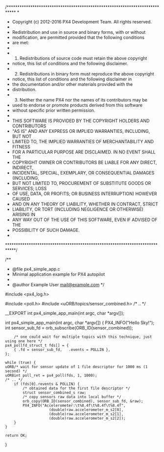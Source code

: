 /****************************************************************************
 *
 *   Copyright (c) 2012-2016 PX4 Development Team. All rights reserved.
 *
 * Redistribution and use in source and binary forms, with or without
 * modification, are permitted provided that the following conditions
 * are met:
 *
 * 1. Redistributions of source code must retain the above copyright
 *    notice, this list of conditions and the following disclaimer.
 * 2. Redistributions in binary form must reproduce the above copyright
 *    notice, this list of conditions and the following disclaimer in
 *    the documentation and/or other materials provided with the
 *    distribution.
 * 3. Neither the name PX4 nor the names of its contributors may be
 *    used to endorse or promote products derived from this software
 *    without specific prior written permission.
 *
 * THIS SOFTWARE IS PROVIDED BY THE COPYRIGHT HOLDERS AND CONTRIBUTORS
 * "AS IS" AND ANY EXPRESS OR IMPLIED WARRANTIES, INCLUDING, BUT NOT
 * LIMITED TO, THE IMPLIED WARRANTIES OF MERCHANTABILITY AND FITNESS
 * FOR A PARTICULAR PURPOSE ARE DISCLAIMED. IN NO EVENT SHALL THE
 * COPYRIGHT OWNER OR CONTRIBUTORS BE LIABLE FOR ANY DIRECT, INDIRECT,
 * INCIDENTAL, SPECIAL, EXEMPLARY, OR CONSEQUENTIAL DAMAGES (INCLUDING,
 * BUT NOT LIMITED TO, PROCUREMENT OF SUBSTITUTE GOODS OR SERVICES; LOSS
 * OF USE, DATA, OR PROFITS; OR BUSINESS INTERRUPTION) HOWEVER CAUSED
 * AND ON ANY THEORY OF LIABILITY, WHETHER IN CONTRACT, STRICT
 * LIABILITY, OR TORT (INCLUDING NEGLIGENCE OR OTHERWISE) ARISING IN
 * ANY WAY OUT OF THE USE OF THIS SOFTWARE, EVEN IF ADVISED OF THE
 * POSSIBILITY OF SUCH DAMAGE.
 *
 ****************************************************************************/

/**
 * @file px4_simple_app.c
 * Minimal application example for PX4 autopilot
 *
 * @author Example User <mail@example.com>
 */

#include <px4_log.h>

#include <poll.h>
#include <uORB/topics/sensor_combined.h>
/* .. */

__EXPORT int px4_simple_app_main(int argc, char *argv[]);

int px4_simple_app_main(int argc, char *argv[])
{
    PX4_INFO("Hello Sky!");
    int sensor_sub_fd = orb_subscribe(ORB_ID(sensor_combined));


        /* one could wait for multiple topics with this technique, just using one here */
    px4_pollfd_struct_t fds[] = {
        { .fd = sensor_sub_fd,   .events = POLLIN },
    };

    while (true) {
    uORB/* wait for sensor update of 1 file descriptor for 1000 ms (1 second) */
    uORBint poll_ret = px4_poll(fds, 1, 1000);
    /* .. */
        if (fds[0].revents & POLLIN) {
            /* obtained data for the first file descriptor */
            struct sensor_combined_s raw;
            /* copy sensors raw data into local buffer */
            orb_copy(ORB_ID(sensor_combined), sensor_sub_fd, &raw);
            PX4_INFO("Accelerometer:\t%8.4f\t%8.4f\t%8.4f",
                        (double)raw.accelerometer_m_s2[0],
                        (double)raw.accelerometer_m_s2[1],
                        (double)raw.accelerometer_m_s2[2]);
        }
    }

    return OK;
}